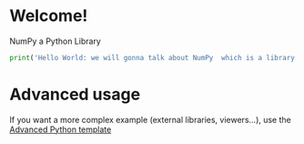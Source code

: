 # Welcome!

NumPy  a Python Library
```python runnable
print('Hello World: we will gonna talk about NumPy  which is a library of Python!')
```

# Advanced usage

If you want a more complex example (external libraries, viewers...), use the [Advanced Python template](https://tech.io/select-repo/429)
